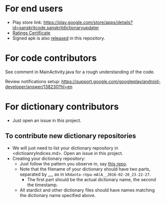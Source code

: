 # For end users
* Play store link: https://play.google.com/store/apps/details?id=sanskritcode.sanskritdictionaryupdater
* [Ratings Certificate](https://iarcweb.azurewebsites.net/Dashboard/Certificate/74e40614-671c-421e-9969-1c80da21a267)
* Signed apk is also [released](https://github.com/sanskrit-coders/stardict-dictionary-updater/releases) in this repository.

# For code contributors
See comment in MainActivity.java for a rough understanding of the code.

Review notifications setup: https://support.google.com/googleplay/android-developer/answer/138230?hl=en

# For dictionary contributors
* Just open an issue in this project.

## To contribute new dictionary repositories
* We will just need to list your dictionary repository in <dictioanryIndices.md>. Open an issue in this project.
* Creating your dictionary repository:
  * Just follow the pattern you observe in, say [this repo](<https://raw.githubusercontent.com/sanskrit-coders/stardict-sanskrit/master/sa-head/tars/tars.MD>).
  * Note that the filename of your dictionary should have two parts, separated by __, as in `kRdanta-rUpa-mAlA__2016-02-20_23-22-27`.
    * The first part should be the actual dictionary name, the second the timestamp.
  * All stardict and other dictionary files should have names matching the dictionary name specified above.  
